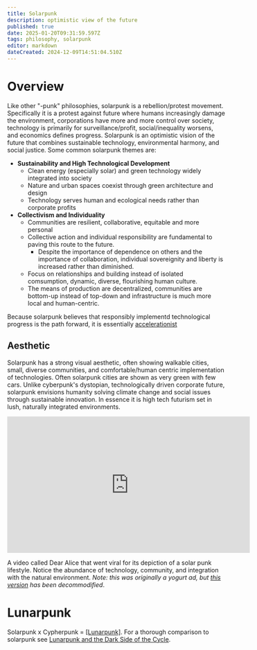 ```yaml
---
title: Solarpunk
description: optimistic view of the future
published: true
date: 2025-01-20T09:31:59.597Z
tags: philosophy, solarpunk
editor: markdown
dateCreated: 2024-12-09T14:51:04.510Z
---
```


# Overview
Like other "-punk" philosophies, solarpunk is a rebellion/protest movement. Specifically it is a protest against future where humans increasingly damage the environment, corporations have more and more control over society, technology is primarily for surveillance/profit, social/inequality worsens, and economics defines progress. Solarpunk is an optimistic vision of the future that combines sustainable technology, environmental harmony, and social justice. Some common solarpunk themes are:

- **Sustainability and High Technological Development**
    - Clean energy (especially solar) and green technology widely integrated into society
    - Nature and urban spaces coexist through green architecture and design
    - Technology serves human and ecological needs rather than corporate profits
- **Collectivism and Individuality**
    - Communities are resilient, collaborative, equitable and more personal
    - Collective action and individual responsibility are fundamental to paving this route to the future.
         - Despite the importance of dependence on others and the importance of collaboration, individual sovereignity and liberty is increased rather than diminished.
    - Focus on relationships and building instead of isolated comsumption, dynamic, diverse, flourishing human culture.
    - The means of production are decentralized, communities are bottom-up instead of top-down and infrastructure is much more local and human-centric.
    
Because solarpunk believes that responsibly implementd technological progress is the path forward, it is essentially [accelerationist](philosophy/dacc#accelerationism)

## Aesthetic
Solarpunk has a strong visual aesthetic, often showing walkable cities, small, diverse communities, and comfortable/human centric implementation of technologies. Often solarpunk cities are shown as very green with few cars. Unlike cyberpunk's dystopian, technologically driven corporate future, solarpunk envisions humanity solving climate change and social issues through sustainable innovation. In essence it is high tech futurism set in lush, naturally integrated environments.

<iframe width="560" height="315" src="https://www.youtube-nocookie.com/embed/UqJJktxCY9U?si=h0k8xd9vTzpwYTUA" title="YouTube video player" frameborder="0" allow="accelerometer; autoplay; clipboard-write; encrypted-media; gyroscope; picture-in-picture; web-share" referrerpolicy="strict-origin-when-cross-origin" allowfullscreen></iframe>

A video called Dear Alice that went viral for its depiction of a solar punk lifestyle. Notice the abundance of technology, community, and integration with the natural environment. *Note: this was originally a yogurt ad, but [this version](https://www.youtube.com/watch?v=UqJJktxCY9U) has been decommodified*.

# Lunarpunk
Solarpunk x Cypherpunk = [[Lunarpunk]](/philosophy/lunarpunk).
For a thorough comparison to solarpunk see [Lunarpunk and the Dark Side of the Cycle](/philosophy/lunarpunk#lunarpunk-and-the-dark-side-of-the-cycle).